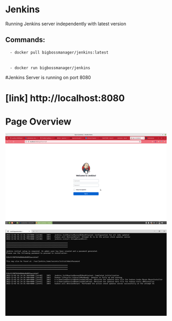 # Jenkins
 
 Running  Jenkins server independently with latest version

 ## Commands: 
 
      - docker pull bigbossmanager/jenkins:latest
    
   
      - docker run bigbossmanager/jenkins
    
    
  #Jenkins Server is running on port 8080
  # [link] http://localhost:8080
  
  # Page Overview
  
  ![Screenshot 2022-10-22 at 5 08 54 PM](JENKINS.png)
   
   
   ![Screenshot 2022-10-22 at 5 08 54 PM](jenkins.png)



